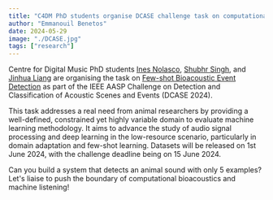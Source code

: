 ```yaml
---
title: "C4DM PhD students organise DCASE challenge task on computational bioacoustics"
author: "Emmanouil Benetos"
date: 2024-05-29
image: "./DCASE.jpg"
tags: ["research"]
---
```


Centre for Digital Music PhD students [Ines Nolasco](https://scholar.google.com/citations?user=C1jftogAAAAJ&hl=en), [Shubhr Singh](https://shubhrsingh22.github.io/), and [Jinhua Liang](https://jinhualiang.github.io/) are organising the task on [Few-shot Bioacoustic Event Detection](https://dcase.community/challenge2024/task-few-shot-bioacoustic-event-detection) as part of the IEEE AASP Challenge on Detection and Classification of Acoustic Scenes and Events (DCASE 2024).

This task addresses a real need from animal researchers by providing a well-defined, constrained yet highly variable domain to evaluate machine learning methodology. It aims to advance the study of audio signal processing and deep learning in the low-resource scenario, particularly in domain adaptation and few-shot learning. Datasets will be released on 1st June 2024, with the challenge deadline being on 15 June 2024.

Can you build a system that detects an animal sound with only 5 examples?  Let's liaise to push the boundary of computational bioacoustics and machine listening!
